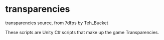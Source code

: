 transparencies
==============

transparencies source, from 7dfps
by Teh_Bucket

These scripts are Unity C# scripts that make up the game Transparencies.
